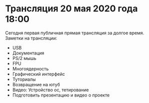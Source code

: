 # Трансляция 20 мая 2020 года 18:00

Сегодня первая публичная прямая трансляция за долгое время.
Заметки на трансляции:

- USB
- Документация
- PS/2 мышь
- FPU
- Многоядерность
- Графический интерфейс
- Туториалы
- Возвращение на ютуб
- Видео: Устройство ос, тетирование
- Подготовить презентацию и видео о проекте
